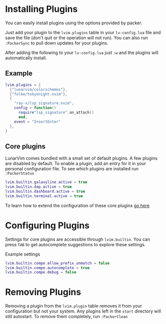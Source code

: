 # Installing Plugins

You can easily install plugins using the options provided by packer.

Just add your plugin to the `lvim.plugins` table in your `lv-config.lua` file and save the file (don't quit or the operation will not run). You can also run `:PackerSync` to pull down updates for your plugins.

After adding the following to your `lv-config.lua` just `:w` and the plugins will automatically install.

## Example

```lua
lvim.plugins = {
  {"lunarvim/colorschemes"},
  {"folke/tokyonight.nvim"}, 
  {
    "ray-x/lsp_signature.nvim",
    config = function() 
      require"lsp_signature".on_attach() 
      end,
    event = "InsertEnter"
  },
}
```


## Core plugins
LunarVim comes bundled with a small set of default plugins.  A few plugins are disabled by default.  To enable a plugin, add an entry for it in your personal configuration file.  To see which plugins are installed run `:PackerStatus`

```lua
lvim.builtin.galaxyline.active = true
lvim.builtin.dap.active = true
lvim.builtin.dashboard.active = true
lvim.builtin.terminal.active = true
```

To learn how to extend the configuration of these core plugins [go here](./extending-configuration-for-core-plugins.md)

# Configuring Plugins

Settings for core plugins are accessible through `lvim.builtin`.   You can press `TAB` to get autocomplete suggestions to explore these settings.

Example settings
``` lua
lvim.builtin.compe.allow_prefix_unmatch = false
lvim.builtin.compe.autocomplete = true
lvim.builtin.compe.debug = false
```

# Removing Plugins

  Removing a plugin from the `lvim.plugin` table removes it from your configuration but not your system.  Any plugins left in the `start` directory will still autostart.  To remove them completely, run `:PackerClean`
